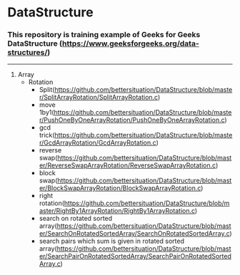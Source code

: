 # DataStructure
### This repository is training example of Geeks for Geeks DataStructure (https://www.geeksforgeeks.org/data-structures/)
-----
1. Array
    - Rotation
        - Split(https://github.com/bettersituation/DataStructure/blob/master/SplitArrayRotation/SplitArrayRotation.c)
        - move 1by1(https://github.com/bettersituation/DataStructure/blob/master/PushOneByOneArrayRotation/PushOneByOneArrayRotation.c)
        - gcd trick(https://github.com/bettersituation/DataStructure/blob/master/GcdArrayRotation/GcdArrayRotation.c)
        - reverse swap(https://github.com/bettersituation/DataStructure/blob/master/ReverseSwapArrayRotation/ReverseSwapArrayRotation.c)
        - block swap(https://github.com/bettersituation/DataStructure/blob/master/BlockSwapArrayRotation/BlockSwapArrayRotation.c)
        - right rotation(https://github.com/bettersituation/DataStructure/blob/master/RightBy1ArrayRotation/RightBy1ArrayRotation.c)
        - search on rotated sorted array(https://github.com/bettersituation/DataStructure/blob/master/SearchOnRotatedSortedArray/SearchOnRotatedSortedArray.c)
        - search pairs which sum is given in rotated sorted array(https://github.com/bettersituation/DataStructure/blob/master/SearchPairOnRotatedSortedArray/SearchPairOnRotatedSortedArray.c)
        
